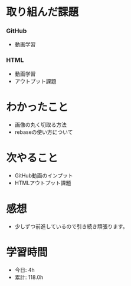 # 取り組んだ課題
### GitHub
* 動画学習
### HTML
* 動画学習
* アウトプット課題
# わかったこと
* 画像の丸く切取る方法
* rebaseの使い方について
# 次やること
* GitHub動画のインプット
* HTMLアウトプット課題
# 感想
* 少しずつ前進しているので引き続き頑張ります。
# 学習時間
* 今日: 4h
* 累計: 118.0h
